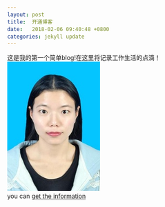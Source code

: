 ```yaml
---
layout: post
title:  开通博客
date:   2018-02-06 09:40:48 +0800
categories: jekyll update
---
```

这是我的第一个简单blog!在这里将记录工作生活的点滴！  
![picture](/resource/picture.jpg)  
you can [get the information](/resource/information.txt)  


